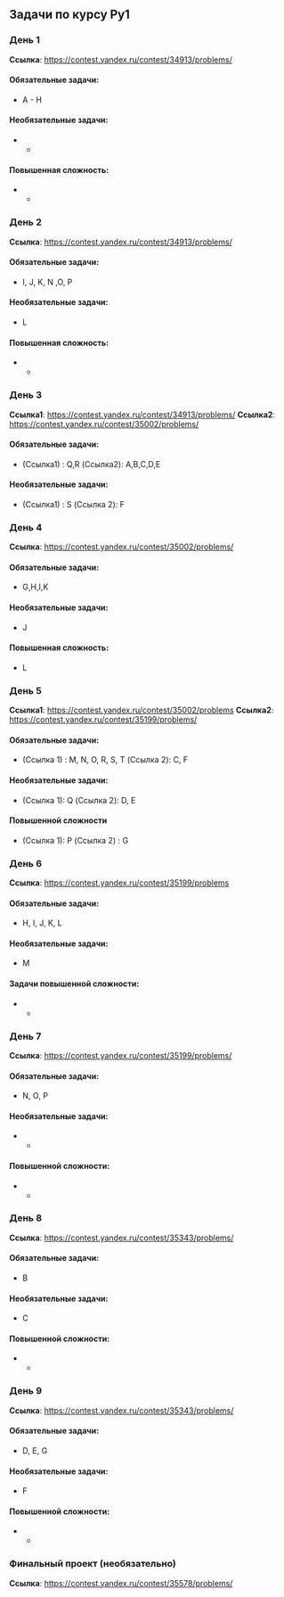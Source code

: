 ## Задачи по курсу Py1

### День 1
**Ссылка**: https://contest.yandex.ru/contest/34913/problems/

#### Обязательные задачи:
* A - H
#### Необязательные задачи:
* -
#### Повышенная сложность:
* -

### День 2
**Ссылка**: https://contest.yandex.ru/contest/34913/problems/

#### Обязательные задачи:
* I, J, K, N ,O, P
#### Необязательные задачи:
* L
#### Повышенная сложность:
* -

### День 3
**Ссылка1**: https://contest.yandex.ru/contest/34913/problems/
**Ссылка2**: https://contest.yandex.ru/contest/35002/problems/

#### Обязательные задачи:
* (Ссылка1) : Q,R (Ссылка2): A,B,C,D,E
#### Необязательные задачи:
* (Ссылка1) : S (Ссылка 2): F

### День 4
**Ссылка**: https://contest.yandex.ru/contest/35002/problems/

#### Обязательные задачи:
* G,H,I,K
#### Необязательные задачи:
* J
#### Повышенная сложность:
* L

### День 5
**Ссылка1**: https://contest.yandex.ru/contest/35002/problems
**Ссылка2**: https://contest.yandex.ru/contest/35199/problems/

#### Обязательные задачи:
* (Ссылка 1) : M, N, O, R, S, T (Ссылка 2): C, F
#### Необязательные задачи:
* (Ссылка 1): Q (Ссылка 2): D, E
#### Повышенной сложности
* (Ссылка 1): P (Ссылка 2) : G


### День 6
**Ссылка**: https://contest.yandex.ru/contest/35199/problems

#### Обязательные задачи:
* H, I, J, K, L
#### Необязательные задачи:
* M
#### Задачи повышенной сложности:
* -

### День 7
**Ссылка**: https://contest.yandex.ru/contest/35199/problems/
#### Обязательные задачи:
* N, O, P
#### Необязательные задачи:
* -
#### Повышенной сложности:
* -


### День 8
**Ссылка**: https://contest.yandex.ru/contest/35343/problems/
#### Обязательные задачи:
* B
#### Необязательные задачи:
* C
#### Повышенной сложности:
* -

### День 9
**Ссылка**: https://contest.yandex.ru/contest/35343/problems/
#### Обязательные задачи:
* D, E, G
#### Необязательные задачи:
* F
#### Повышенной сложности:
* -


### Финальный проект (необязательно)
**Ссылка**: https://contest.yandex.ru/contest/35578/problems/